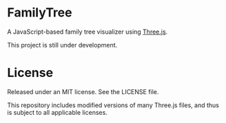 # FamilyTree
A JavaScript-based family tree visualizer using [Three.js](https://github.com/mrdoob/three.js).

This project is still under development.

# License
Released under an MIT license. See the LICENSE file.

This repository includes modified versions of many Three.js files, and thus is subject to all applicable licenses.